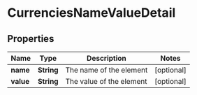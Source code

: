 

# CurrenciesNameValueDetail

## Properties

Name | Type | Description | Notes
------------ | ------------- | ------------- | -------------
**name** | **String** | The name of the element |  [optional]
**value** | **String** | The value of the element |  [optional]



